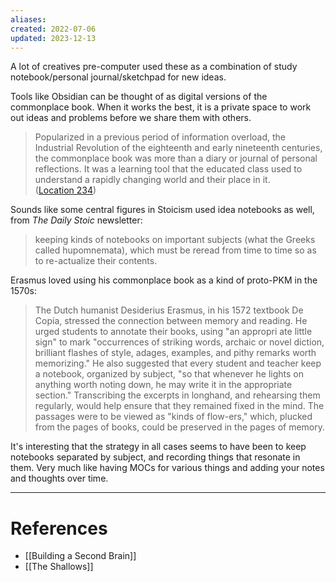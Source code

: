 ```yaml
---
aliases: 
created: 2022-07-06
updated: 2023-12-13
---
```

A lot of creatives pre-computer used these as a combination of study notebook/personal journal/sketchpad for new ideas.

Tools like Obsidian can be thought of as digital versions of the commonplace book. When it works the best, it is a private space to work out ideas and problems before we share them with others.

> Popularized in a previous period of information overload, the Industrial Revolution of the eighteenth and early nineteenth centuries, the commonplace book was more than a diary or journal of personal reflections. It was a learning tool that the educated class used to understand a rapidly changing world and their place in it. ([Location 234](https://readwise.io/to_kindle?action=open&asin=B09LVVN9L3&location=234))

Sounds like some central figures in Stoicism used idea notebooks as well, from *The Daily Stoic* newsletter:

> keeping kinds of notebooks on important subjects (what the Greeks called hupomnemata), which must be reread from time to time so as to re-actualize their contents.

Erasmus loved using his commonplace book as a kind of proto-PKM in the 1570s:

> The Dutch humanist Desiderius Erasmus, in his 1572 textbook De Copia, stressed the connection between memory and reading. He urged students to annotate their books, using "an appropri ate little sign" to mark "occurrences of striking words, archaic or novel diction, brilliant flashes of style, adages, examples, and pithy remarks worth memorizing." He also suggested that every student and teacher keep a notebook, organized by subject, "so that whenever he lights on anything worth noting down, he may write it in the appropriate section." Transcribing the excerpts in longhand, and rehearsing them regularly, would help ensure that they remained fixed in the mind. The passages were to be viewed as "kinds of flow-ers," which, plucked from the pages of books, could be preserved in the pages of memory.

It's interesting that the strategy in all cases seems to have been to keep notebooks separated by subject, and recording things that resonate in them. Very much like having MOCs for various things and adding your notes and thoughts over time.

---
# References
* [[Building a Second Brain]]
* [[The Shallows]]